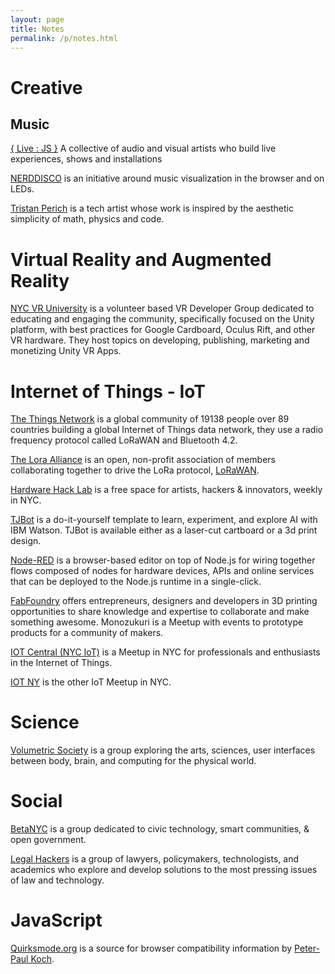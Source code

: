 ```yaml
---
layout: page
title: Notes
permalink: /p/notes.html
---
```


# Creative

## Music

[{ Live : JS }][livejs-network] A collective of audio and visual artists who build live experiences, shows and installations

[NERDDISCO][nerddisco] is an initiative around music visualization in the browser and on LEDs.

[Tristan Perich][tristan-perich] is a tech artist whose work is inspired by the aesthetic simplicity of math, physics and code.

# Virtual Reality and Augmented Reality

[NYC VR University][nycvru] is a volunteer based VR Developer Group dedicated to educating and engaging the community, specifically focused on the Unity platform, with best practices for Google Cardboard, Oculus Rift, and other VR hardware. They host topics on developing, publishing, marketing and monetizing Unity VR Apps. 

# Internet of Things - IoT

[The Things Network][things-network] is a global community of 19138 people over 89 countries building a global Internet of Things data network, they use a radio frequency protocol called LoRaWAN and Bluetooth 4.2.

[The Lora Alliance][lora-alliance] is an open, non-profit association of members collaborating together to drive the LoRa protocol, [LoRaWAN][lorawan].

[Hardware Hack Lab][hardware-hack-lab] is a free space for artists, hackers & innovators, weekly in NYC.

[TJBot][tjbot] is a do-it-yourself template to learn, experiment, and explore AI with IBM Watson. TJBot is available either as a laser-cut cartboard or a 3d print design.

[Node-RED][nodered] is a browser-based editor on top of Node.js for wiring together flows composed of nodes for hardware devices, APIs and online services that can be deployed to the Node.js runtime in a single-click.

[FabFoundry][fabfoundry] offers entrepreneurs, designers and developers in 3D printing opportunities to share knowledge and expertise to collaborate and make something awesome. Monozukuri is a Meetup with events to prototype products for a community of makers.

[IOT Central (NYC IoT)][iot-central] is a Meetup in NYC for professionals and enthusiasts in the Internet of Things.

[IOT NY][iot-ny] is the other IoT Meetup in NYC.

# Science

[Volumetric Society][volumetric] is a group exploring the arts, sciences, user interfaces between body, brain, and computing for the physical world.

# Social

[BetaNYC][beta-nyc] is a group dedicated to civic technology, smart communities, & open government.

[Legal Hackers][legalhackers] is a group of lawyers, policymakers, technologists, and academics who explore and develop solutions to the most pressing issues of law and technology.

# JavaScript

[Quirksmode.org][quirksmode] is a source for browser compatibility information by [Peter-Paul Koch][ppk].

<!--References-->
[things-network]: https://www.thethingsnetwork.org/
[lora-alliance]: https://www.lora-alliance.org/
[lorawan]: https://www.lora-alliance.org/What-Is-LoRaWAN/LoRaWAN
[livejs-network]: http://livejs.network/
[nerddisco]: https://github.com/NERDDISCO
[quirksmode]: https://www.quirksmode.org/
[ppk]: https://twitter.com/ppk
[tjbot]: https://ibmtjbot.github.io/
[nodered]: https://nodered.org/
[tristan-perich]: http://www.tristanperich.com/
[volumetric]: https://www.meetup.com/volumetric/
[hardware-hack-lab]: https://hardwarehacklab.io/
[beta-nyc]: https://www.meetup.com/betanyc/
[fabfoundry]: https://www.meetup.com/fabfoundry/
[legalhackers]: https://www.meetup.com/legalhackers/
[iot-central]: https://www.meetup.com/NYCIOT/
[iot-ny]: https://www.meetup.com/IoT-NY/
[nycvru]: https://www.meetup.com/NYCVRU/
